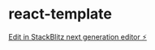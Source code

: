 # react-template

[Edit in StackBlitz next generation editor ⚡️](https://stackblitz.com/~/github.com/ivanovdev666/react-template)